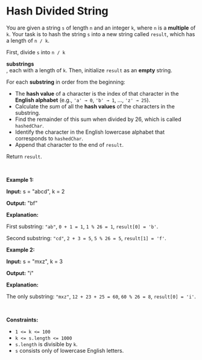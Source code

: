 <h1>Hash Divided String</h1>
<div class="elfjS" data-track-load="description_content"><p>You are given a string <code>s</code> of length <code>n</code> and an integer <code>k</code>, where <code>n</code> is a <strong>multiple</strong> of <code>k</code>. Your task is to hash the string <code>s</code> into a new string called <code>result</code>, which has a length of <code>n / k</code>.</p>

<p>First, divide <code>s</code> into <code>n / k</code> <strong><span data-keyword="substring-nonempty" class=" cursor-pointer relative text-dark-blue-s text-sm"><div class="popover-wrapper inline-block" data-headlessui-state=""><div><div aria-expanded="false" data-headlessui-state="" id="headlessui-popover-button-:r44:"><div>substrings</div></div><div style="position: fixed; z-index: 40; inset: 0px auto auto 0px; transform: translate(224px, 240px);"></div></div></div></span></strong>, each with a length of <code>k</code>. Then, initialize <code>result</code> as an <strong>empty</strong> string.</p>

<p>For each <strong>substring</strong> in order from the beginning:</p>

<ul>
	<li>The <strong>hash value</strong> of a character is the index of that character in the <strong>English alphabet</strong> (e.g., <code>'a' → 0</code>, <code>'b' → 1</code>, ..., <code>'z' → 25</code>).</li>
	<li>Calculate the <em>sum</em> of all the <strong>hash values</strong> of the characters in the substring.</li>
	<li>Find the remainder of this sum when divided by 26, which is called <code>hashedChar</code>.</li>
	<li>Identify the character in the English lowercase alphabet that corresponds to <code>hashedChar</code>.</li>
	<li>Append that character to the end of <code>result</code>.</li>
</ul>

<p>Return <code>result</code>.</p>

<p>&nbsp;</p>
<p><strong class="example">Example 1:</strong></p>

<div class="example-block">
<p><strong>Input:</strong> <span class="example-io">s = "abcd", k = 2</span></p>

<p><strong>Output:</strong> <span class="example-io">"bf"</span></p>

<p><strong>Explanation:</strong></p>

<p>First substring: <code>"ab"</code>, <code>0 + 1 = 1</code>, <code>1 % 26 = 1</code>, <code>result[0] = 'b'</code>.</p>

<p>Second substring: <code>"cd"</code>, <code>2 + 3 = 5</code>, <code>5 % 26 = 5</code>, <code>result[1] = 'f'</code>.</p>
</div>

<p><strong class="example">Example 2:</strong></p>

<div class="example-block">
<p><strong>Input:</strong> <span class="example-io">s = "mxz", k = 3</span></p>

<p><strong>Output:</strong> <span class="example-io">"i"</span></p>

<p><strong>Explanation:</strong></p>

<p>The only substring: <code>"mxz"</code>, <code>12 + 23 + 25 = 60</code>, <code>60 % 26 = 8</code>, <code>result[0] = 'i'</code>.</p>
</div>

<p>&nbsp;</p>
<p><strong>Constraints:</strong></p>

<ul>
	<li><code>1 &lt;= k &lt;= 100</code></li>
	<li><code>k &lt;= s.length &lt;= 1000</code></li>
	<li><code>s.length</code> is divisible by <code>k</code>.</li>
	<li><code>s</code> consists only of lowercase English letters.</li>
</ul>
</div>